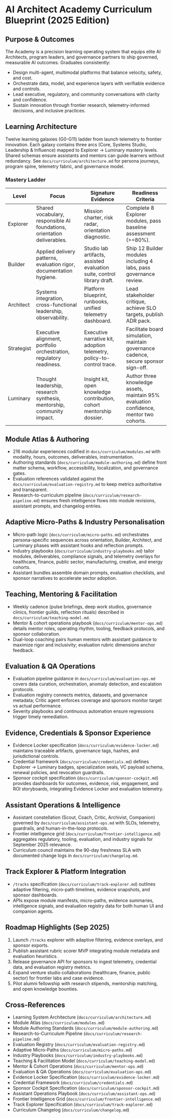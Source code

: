 ﻿# AI Architect Academy Curriculum Blueprint (2025 Edition)

## Purpose & Outcomes
The Academy is a precision learning operating system that equips elite AI Architects, program leaders, and governance partners to ship governed, measurable AI outcomes. Graduates consistently:
- Design multi-agent, multimodal platforms that balance velocity, safety, and cost.
- Orchestrate data, model, and experience layers with verifiable evidence and controls.
- Lead executive, regulatory, and community conversations with clarity and confidence.
- Sustain innovation through frontier research, telemetry-informed decisions, and inclusive practices.

## Learning Architecture
Twelve learning galaxies (G0-G11) ladder from launch telemetry to frontier innovation. Each galaxy contains three arcs (Core, Systems Studio, Leadership & Influence) mapped to Explorer → Luminary mastery levels. Shared schemas ensure assistants and mentors can guide learners without redundancy. See `docs/curriculum/architecture.md` for persona journeys, program spine, telemetry fabric, and governance model.

### Mastery Ladder
| Level | Focus | Signature Evidence | Readiness Criteria |
| --- | --- | --- | --- |
| Explorer | Shared vocabulary, responsible AI foundations, orientation deliverables. | Mission charter, risk radar, orientation diagnostic. | Complete 8 Explorer modules, pass baseline assessment (>=80%). |
| Builder | Applied delivery patterns, evaluation rigor, documentation hygiene. | Studio lab artifacts, assisted evaluation suite, control library draft. | Ship 12 Builder modules including 4 labs, pass governance review. |
| Architect | Systems integration, cross-functional leadership, observability. | Platform blueprint, runbooks, unified telemetry dashboard. | Lead stakeholder critique, achieve SLO targets, publish ADR pack. |
| Strategist | Executive alignment, portfolio orchestration, regulatory readiness. | Executive narrative kit, adoption telemetry, policy-to-control trace. | Facilitate board simulation, maintain governance cadence, secure sponsor sign-off. |
| Luminary | Thought leadership, research synthesis, mentorship, community impact. | Insight kit, open knowledge contribution, cohort mentorship dossier. | Author three knowledge assets, maintain 95% evaluation confidence, mentor two cohorts. |

## Module Atlas & Authoring
- 216 modular experiences codified in `docs/curriculum/modules.md` with modality, hours, outcomes, deliverables, instrumentation.
- Authoring standards (`docs/curriculum/module-authoring.md`) define front matter schema, workflow, accessibility, localization, and governance gates.
- Evaluation references validated against the `docs/curriculum/evaluation-registry.md` to keep metrics authoritative and transparent.
- Research-to-curriculum pipeline (`docs/curriculum/research-pipeline.md`) ensures fresh intelligence flows into module revisions, assistant prompts, and changelog entries.

## Adaptive Micro-Paths & Industry Personalisation
- Micro-path logic (`docs/curriculum/micro-paths.md`) orchestrates persona-specific sequences across orientation, Builder, Architect, and Luminary phases with assistant hooks and reflection prompts.
- Industry playbooks (`docs/curriculum/industry-playbooks.md`) tailor modules, deliverables, compliance signals, and telemetry overlays for healthcare, finance, public sector, manufacturing, creative, and energy cohorts.
- Assistant bundles assemble domain prompts, evaluation checklists, and sponsor narratives to accelerate sector adoption.

## Teaching, Mentoring & Facilitation
- Weekly cadence (pulse briefings, deep work studios, governance clinics, frontier guilds, reflection rituals) described in `docs/curriculum/teaching-model.md`.
- Mentor & cohort operations playbook (`docs/curriculum/mentor-ops.md`) details mentor roles, operating rhythm, tooling, feedback protocols, and sponsor collaboration.
- Dual-loop coaching pairs human mentors with assistant guidance to maximize rigor and inclusivity; evaluation rubric dimensions anchor feedback.

## Evaluation & QA Operations
- Evaluation pipeline guidance in `docs/curriculum/evaluation-ops.md` covers data curation, orchestration, anomaly detection, and escalation protocols.
- Evaluation registry connects metrics, datasets, and governance metadata; Critic agent enforces coverage and sponsors monitor target vs actual performance.
- Severity playbooks and continuous automation ensure regressions trigger timely remediation.

## Evidence, Credentials & Sponsor Experience
- Evidence Locker specification (`docs/curriculum/evidence-locker.md`) maintains traceable artifacts, governance tags, hashes, and jurisdictional controls.
- Credential framework (`docs/curriculum/credentials.md`) defines Explorer → Luminary badges, specialization seals, VC payload schema, renewal policies, and revocation guardrails.
- Sponsor cockpit specification (`docs/curriculum/sponsor-cockpit.md`) provides dashboards for outcomes, evidence, risk, engagement, and ROI storyboards, integrating Evidence Locker and evaluation telemetry.

## Assistant Operations & Intelligence
- Assistant constellation (Scout, Coach, Critic, Archivist, Companion) governed by `docs/curriculum/assistant-ops.md` with SLOs, telemetry, guardrails, and human-in-the-loop protocols.
- Frontier intelligence grid (`docs/curriculum/frontier-intelligence.md`) aggregates regulatory, tooling, evaluation, and industry signals for September 2025 relevance.
- Curriculum council maintains the 90-day freshness SLA with documented change logs in `docs/curriculum/changelog.md`.

## Track Explorer & Platform Integration
- `/tracks` specification (`docs/curriculum/track-explorer.md`) outlines adaptive filtering, micro-path timelines, evidence snapshots, and sponsor dashboards.
- APIs expose module manifests, micro-paths, evidence summaries, intelligence signals, and evaluation registry data for both human UI and companion agents.

## Roadmap Highlights (Sep 2025)
1. Launch `/tracks` explorer with adaptive filtering, evidence overlays, and sponsor exports.
2. Publish assistant rubric scorer MVP integrating module metadata and evaluation heuristics.
3. Release governance API for sponsors to ingest telemetry, credential data, and evaluation registry metrics.
4. Expand venture studio collaborations (healthcare, finance, public sector) for frontier labs and case evidence.
5. Pilot alumni fellowship with research stipends, mentorship matching, and open knowledge bounties.

## Cross-References
- Learning System Architecture (`docs/curriculum/architecture.md`)
- Module Atlas (`docs/curriculum/modules.md`)
- Module Authoring Standards (`docs/curriculum/module-authoring.md`)
- Research-to-Curriculum Pipeline (`docs/curriculum/research-pipeline.md`)
- Evaluation Registry (`docs/curriculum/evaluation-registry.md`)
- Adaptive Micro-Paths (`docs/curriculum/micro-paths.md`)
- Industry Playbooks (`docs/curriculum/industry-playbooks.md`)
- Teaching & Facilitation Model (`docs/curriculum/teaching-model.md`)
- Mentor & Cohort Operations (`docs/curriculum/mentor-ops.md`)
- Evaluation & QA Operations (`docs/curriculum/evaluation-ops.md`)
- Evidence Locker Specification (`docs/curriculum/evidence-locker.md`)
- Credential Framework (`docs/curriculum/credentials.md`)
- Sponsor Cockpit Specification (`docs/curriculum/sponsor-cockpit.md`)
- Assistant Operations Playbook (`docs/curriculum/assistant-ops.md`)
- Frontier Intelligence Grid (`docs/curriculum/frontier-intelligence.md`)
- Track Explorer Specification (`docs/curriculum/track-explorer.md`)
- Curriculum Changelog (`docs/curriculum/changelog.md`)

